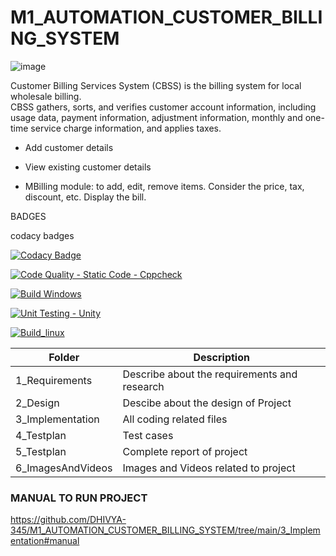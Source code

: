 # M1_AUTOMATION_CUSTOMER_BILLING_SYSTEM

![image](https://user-images.githubusercontent.com/94309132/143383747-ed4beac7-f18c-4575-8755-b72919e949dd.png)







Customer Billing Services System (CBSS) is the billing system for local wholesale billing.         
CBSS gathers, sorts, and verifies customer account information, including usage data,
payment information, adjustment information, monthly and one-time service
charge information, and applies taxes.

* Add customer details

* View existing customer details

* MBilling module: to add, edit, remove items. Consider the price, tax, discount, etc. Display the bill.

BADGES

codacy badges 

[![Codacy Badge](https://app.codacy.com/project/badge/Grade/b6e96b52bb55485cbe3629310d07795d)](https://www.codacy.com/gh/DHIVYA-345/M1_AUTOMATION_CUSTOMER_BILLING_SYSTEM/dashboard?utm_source=github.com&amp;utm_medium=referral&amp;utm_content=DHIVYA-345/M1_AUTOMATION_CUSTOMER_BILLING_SYSTEM&amp;utm_campaign=Badge_Grade)


[![Code Quality - Static Code - Cppcheck](https://github.com/DHIVYA-345/M1_AUTOMATION_CUSTOMER_BILLING_SYSTEM/actions/workflows/cppcheck.yml/badge.svg)](https://github.com/DHIVYA-345/M1_AUTOMATION_CUSTOMER_BILLING_SYSTEM/actions/workflows/cppcheck.yml)



[![Build Windows](https://github.com/DHIVYA-345/M1_AUTOMATION_CUSTOMER_BILLING_SYSTEM/actions/workflows/build_windows.yml/badge.svg)](https://github.com/DHIVYA-345/M1_AUTOMATION_CUSTOMER_BILLING_SYSTEM/actions/workflows/build_windows.yml)


[![Unit Testing - Unity](https://github.com/DHIVYA-345/M1_AUTOMATION_CUSTOMER_BILLING_SYSTEM/actions/workflows/unity.yml/badge.svg)](https://github.com/DHIVYA-345/M1_AUTOMATION_CUSTOMER_BILLING_SYSTEM/actions/workflows/unity.yml)



[![Build_linux](https://github.com/DHIVYA-345/M1_AUTOMATION_CUSTOMER_BILLING_SYSTEM/actions/workflows/build_linux.yml/badge.svg)](https://github.com/DHIVYA-345/M1_AUTOMATION_CUSTOMER_BILLING_SYSTEM/actions/workflows/build_linux.yml)




| Folder            | Description                                  |                             
| ----------------- | -------------------------------------------- |            
| 1_Requirements    | Describe about the requirements and research |
| 2_Design          | Descibe about the design of Project          |
| 3_Implementation  | All coding related files                     |
| 4_Testplan        | Test cases                                   |
| 5_Testplan        | Complete report of project                   |
| 6_ImagesAndVideos | Images and Videos related to project         |




### MANUAL TO RUN PROJECT 

https://github.com/DHIVYA-345/M1_AUTOMATION_CUSTOMER_BILLING_SYSTEM/tree/main/3_Implementation#manual
